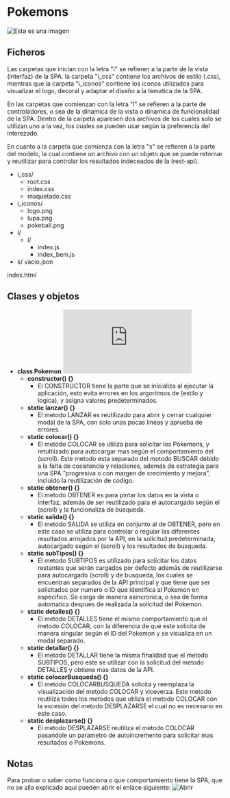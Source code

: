 # Pokemons

![Esta es una imagen](/../master/i_iconos/logo.png)

## Ficheros
Las carpetas que inician con la letra "i" se refieren a la parte de la vista (interfaz) de la SPA. la carpeta "i_css" contiene los archivos de estilo (.css), mientras que la carpeta "i_iconos" contiene los iconos utilizados para visualizar el logo, decoral y adaptar el diseño a la tematica de la SPA.

En las carpetas que comienzan con la letra "l" se refieren a la parte de controladores, o sea de la dinamica de la vista o dinamica de funcionalidad de la SPA. Dentro de la carpeta aparesen dos archivos de los cuales solo se utilizan uno a la vez, los cuales se pueden usar según la preferencia del interezado.

En cuanto a la carpeta que comienza con la letra "s" se refieren a la parte del modelo, la cual contiene un archivo con un objeto que se puede retornar y reutilizar para controlar los resultados indeceados de la (rest-api).

- i_css/
  - root.css
  - index.css
  - maquetado.css
- i_iconos/
  - logo.png
  - lupa.png
  - pokeball.png
- l/
  - l/
    - index.js
    - index_bem.js
- s/
  vacio.json

index.html

## Clases y objetos


- **class Pokemon** ![Ver clase](https://github.com/Minimalist-dev/pokemons/blob/master/l/l/index_bem.js)
  - **constructor() {}**
    - El CONSTRUCTOR tiene la parte que se inicializa al ejecutar la aplicación, esto evita errores en los argoritmos de (estilo y logica), y asigna valores predeterminados. 
  - **static lanzar() {}**
    - El metodo LANZAR es reutilizado para abrir y cerrar cualquier modal de la SPA, con solo unas pocas lineas y aprueba de errores.
  - **static colocar() {}**
    - El metodo COLOCAR se utiliza para solicitar los Pokemons, y retutilizado para autocargar mas según el comportamiento del (scroll). Este metodo esta separado del motodo BUSCAR debido a la falta de cosistencia y relaciones, además de estrategia para una SPA "progresiva o con margen de crecimiento y mejora", incluido la reutilización de codigo. 
  - **static obtener() {}**
    - El metodo OBTENER es para pintar los datos en la vista o interfaz, además de ser reutilizado para el autocargado según el (scroll) y la funcionaliza de busqueda.
  - **static salida() {}**
    - El metodo SALIDA se utiliza en conjunto al de OBTENER, pero en este caso se utiliza para controlar o regular las diferentes resultados arrojados por la API, en la solicitud predeterminada, autocargado según el (scroll) y los resultados de busqueda.
  - **static subTipos() {}**
    - El metodo SUBTIPOS es utilizado para solicitar los datos restantes que serán cargados por defecto además de reutilizarse para autocargado (scroll) y de busqueda, los cuales se encuentran separados de la API principal y que tiene que ser solicitados por numero o ID que identifica al Pokemon en especifico. Se carga de manera asincronica, o sea de forma automatica despues de realizada la solicitud del Pokemon.
  - **static detalles() {}**
    - El metodo DETALLES tiene el mismo comportamiento que el metodo COLOCAR, con la diferencia de que este solicita de manera singular según el ID del Pokemon y se visualiza en un modal separado.
  - **static detallar() {}**
    - El metodo DETALLAR tiene la misma finalidad que el metodo SUBTIPOS, pero este se utilizar con la solicitud del metodo DETALLES y obtiene mas datos de la API.
  - **static colocarBusqueda() {}**
    - El metodo COLOCARBUSQUEDA solicita y reemplaza la visualización del metodo COLOCAR y viceverza. Este metodo reutiliza todos los metodos que utiliza el metodo COLOCAR con la excesión del metodo DESPLAZARSE el cual no es necesario en este caso. 
  - **static desplazarse() {}**
    - El metodo DESPLAZARSE reutiliza el metodo COLOCAR pasandole un parametro de autoincremento para solicitar mas resultados o Pokemons. 

## Notas
Para probar o saber como funciona o que comportamiento tiene la SPA, que no se alla explicado aquí pueden abrir el enlace siguiente: ![Abrir](https://minimalist-dev.github.io/pokemons/) 


